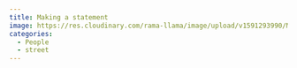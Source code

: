 ```yaml
---
title: Making a statement
image: https://res.cloudinary.com/rama-llama/image/upload/v1591293990/Mom_talks_tsrmgv.jpg
categories:
  - People
  - street
---
```

